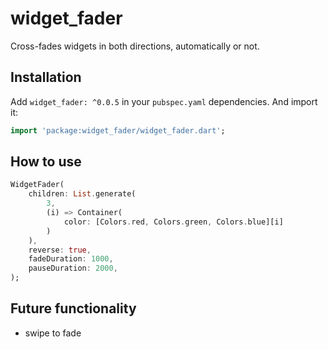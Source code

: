 # widget_fader

Cross-fades widgets in both directions, automatically or not.

## Installation

Add ``widget_fader: ^0.0.5`` in your ``pubspec.yaml`` dependencies. And import it:
```dart
import 'package:widget_fader/widget_fader.dart';
```

## How to use

```dart
WidgetFader(
    children: List.generate(
        3, 
        (i) => Container(
            color: [Colors.red, Colors.green, Colors.blue][i]
        )
    ),
    reverse: true,
    fadeDuration: 1000,
    pauseDuration: 2000,
);
```

## Future functionality

* swipe to fade


